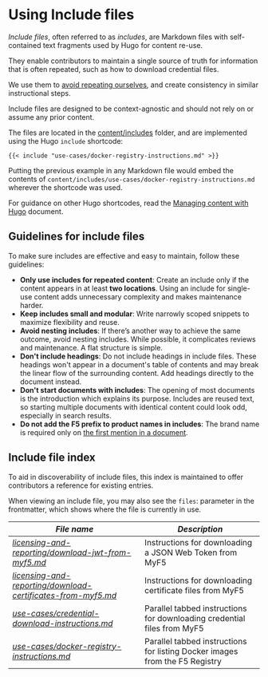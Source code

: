# Using Include files

_Include files_, often referred to as _includes_, are Markdown files with self-contained text fragments used by Hugo for content re-use.

They enable contributors to maintain a single source of truth for information that is often repeated, such as how to download credential files.

We use them to [avoid repeating ourselves](https://en.wikipedia.org/wiki/Don%27t_repeat_yourself), and create consistency in similar instructional steps.

Include files are designed to be context-agnostic and should not rely on or assume any prior content.

The files are located in the [content/includes](https://github.com/nginxinc/docs/tree/main/content/includes) folder, and are implemented using the Hugo `include` shortcode:

```text
{{< include "use-cases/docker-registry-instructions.md" >}}
```

Putting the previous example in any Markdown file would embed the contents of `content/includes/use-cases/docker-registry-instructions.md` wherever the shortcode was used.

For guidance on other Hugo shortcodes, read the [Managing content with Hugo](/documentation/hugo-content.md) document.

## Guidelines for include files

To make sure includes are effective and easy to maintain, follow these guidelines:

- **Only use includes for repeated content**: Create an include only if the content appears in at least **two locations**. Using an include for single-use content adds unnecessary complexity and makes maintenance harder.
- **Keep includes small and modular**: Write narrowly scoped snippets to maximize flexibility and reuse.
- **Avoid nesting includes**: If there’s another way to achieve the same outcome, avoid nesting includes. While possible, it complicates reviews and maintenance. A flat structure is simple.
- **Don't include headings**: Do not include headings in include files. These headings won't appear in a document's table of contents and may break the linear flow of the surrounding content. Add headings directly to the document instead.
- **Don't start documents with includes**: The opening of most documents is the introduction which explains its purpose. Includes are reused text, so starting multiple documents with identical content could look odd, especially in search results.
- **Do not add the F5 prefix to product names in includes**: The brand name is required only on [the first mention in a document](/documentation/style-guide.md#f5-brand-trademarks-and-product-names).

## Include file index

To aid in discoverability of include files, this index is maintained to offer contributors a reference for existing entries.

When viewing an include file, you may also see the `files`: parameter in the frontmatter, which shows where the file is currently in use.

| **_File name_** | **_Description_** |
| ----------------| ------------------ |
| [_licensing-and-reporting/download-jwt-from-myf5.md_](/content/includes/licensing-and-reporting/download-jwt-from-myf5.md) | Instructions for downloading a JSON Web Token from MyF5 |
| [_licensing-and-reporting/download-certificates-from-myf5.md_](/content/includes/licensing-and-reporting/download-certificates-from-myf5.md) | Instructions for downloading certificate files from MyF5 |
| [_use-cases/credential-download-instructions.md_](/content/includes/use-cases/credential-download-instructions.md) | Parallel tabbed instructions for downloading credential files from MyF5 |
| [_use-cases/docker-registry-instructions.md_](/content/includes/use-cases/docker-registry-instructions.md) | Parallel tabbed instructions for listing Docker images from the F5 Registry |